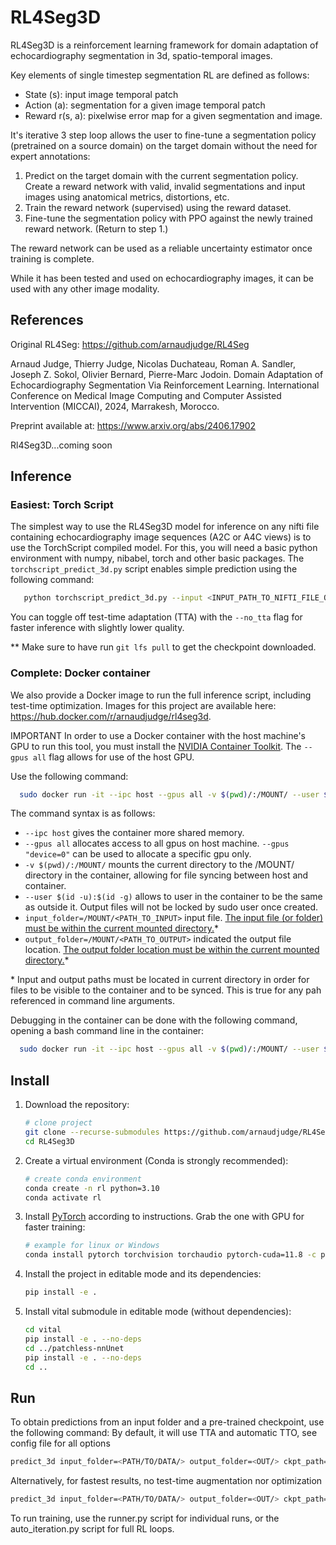 # RL4Seg3D

RL4Seg3D is a reinforcement learning framework for domain adaptation of echocardiography segmentation in 3d, spatio-temporal images.

Key elements of single timestep segmentation RL are defined as follows:
- State (s): input image temporal patch
- Action (a): segmentation for a given image temporal patch
- Reward r(s, a): pixelwise error map for a given segmentation and image.

It's iterative 3 step loop allows the user to fine-tune a segmentation policy (pretrained on a source domain) on the target domain without the need for expert annotations:
1. Predict on the target domain with the current segmentation policy. Create a reward network with valid, invalid segmentations and input images using anatomical metrics, distortions, etc.
2. Train the reward network (supervised) using the reward dataset.
3. Fine-tune the segmentation policy with PPO against the newly trained reward network. (Return to step 1.)

The reward network can be used as a reliable uncertainty estimator once training is complete.

While it has been tested and used on echocardiography images, it can be used with any other image modality.

## References
Original RL4Seg: https://github.com/arnaudjudge/RL4Seg

Arnaud Judge, Thierry Judge, Nicolas Duchateau, Roman A. Sandler, Joseph Z. Sokol, Olivier Bernard, Pierre-Marc Jodoin. Domain Adaptation of Echocardiography Segmentation Via Reinforcement Learning. International Conference on Medical Image Computing and Computer Assisted Intervention (MICCAI), 2024, Marrakesh, Morocco.

Preprint available at: https://www.arxiv.org/abs/2406.17902

Rl4Seg3D...coming soon

## Inference
### Easiest: Torch Script
The simplest way to use the RL4Seg3D model for inference on any nifti file containing echocardiography image sequences (A2C or A4C views)
is to use the TorchScript compiled model. For this, you will need a basic python environment with numpy, nibabel, torch and other basic packages.
The `torchscript_predict_3d.py` script enables simple prediction using the following command:
```bash
   python torchscript_predict_3d.py --input <INPUT_PATH_TO_NIFTI_FILE_OR_FOLDER> --output <OUTPUT_PATH>
```
You can toggle off test-time adaptation (TTA) with the `--no_tta` flag for faster inference with slightly lower quality.

** Make sure to have run `git lfs pull` to get the checkpoint downloaded. 

### Complete: Docker container
We also provide a Docker image to run the full inference script, including test-time optimization. 
Images for this project are available here: https://hub.docker.com/r/arnaudjudge/rl4seg3d.

IMPORTANT In order to use a Docker container with the host machine's GPU to run this tool, you must install the [NVIDIA Container Toolkit](https://docs.nvidia.com/datacenter/cloud-native/container-toolkit/latest/install-guide.html).
The `--gpus all` flag allows for use of the host GPU.

Use the following command:
```bash
  sudo docker run -it --ipc host --gpus all -v $(pwd)/:/MOUNT/ --user $(id -u):$(id -g) arnaudjudge/rl4seg3d:latest predict_3d input=/MOUNT/<PATH_TO_INPUT_FILE> output=/MOUNT/<PATH_TO_OUTPUT>
```

The command syntax is as follows:
- `--ipc host` gives the container more shared memory.
- `--gpus all` allocates access to all gpus on host machine. `--gpus "device=0"` can be used to allocate a specific gpu only.
- `-v $(pwd)/:/MOUNT/` mounts the current directory to the /MOUNT/ directory in the container, allowing for file syncing between host and container.
- `--user $(id -u):$(id -g)` allows to user in the container to be the same as outside it. Output files will not be locked by sudo user once created.
- `input_folder=/MOUNT/<PATH_TO_INPUT>` input file. <u>The input file (or folder) must be within the current mounted directory.</u>*
- `output_folder=/MOUNT/<PATH_TO_OUTPUT>` indicated the output file location. <u>The output folder location must be within the current mounted directory.</u>*

\* Input and output paths must be located in current directory in order for files to be visible to the container and to be synced. This is true for any pah referenced in command line arguments.

Debugging in the container can be done with the following command, opening a bash command line in the container:
```bash
  sudo docker run -it --ipc host --gpus all -v $(pwd)/:/MOUNT/ --user $(id -u):$(id -g) arnaudjudge/rl4seg3d:latest bash
```

## Install

1. Download the repository:
   ```bash
   # clone project
   git clone --recurse-submodules https://github.com/arnaudjudge/RL4Seg3D
   cd RL4Seg3D
   ```
2. Create a virtual environment (Conda is strongly recommended):
   ```bash
   # create conda environment
   conda create -n rl python=3.10
   conda activate rl
   ```
3. Install [PyTorch](https://pytorch.org/get-started/locally/) according to instructions. Grab the one with GPU for faster training:
   ```bash
   # example for linux or Windows
   conda install pytorch torchvision torchaudio pytorch-cuda=11.8 -c pytorch -c nvidia
   ```
4. Install the project in editable mode and its dependencies:
   ```bash
   pip install -e .
   ```
5. Install vital submodule in editable mode (without dependencies):
    ```bash
    cd vital
    pip install -e . --no-deps
    cd ../patchless-nnUnet
    pip install -e . --no-deps
    cd ..
    ```

## Run
   To obtain predictions from an input folder and a pre-trained checkpoint, use the following command:
   By default, it will use TTA and automatic TTO, see config file for all options
   ```bash
   predict_3d input_folder=<PATH/TO/DATA/> output_folder=<OUT/> ckpt_path=<checkpoint_file>
   ```

   Alternatively, for fastest results, no test-time augmentation nor optimization
   ```bash
   predict_3d input_folder=<PATH/TO/DATA/> output_folder=<OUT/> ckpt_path=<checkpoint_file> tta=False tto=off
   ```

To run training, use the runner.py script for individual runs, 
or the auto_iteration.py script for full RL loops.
